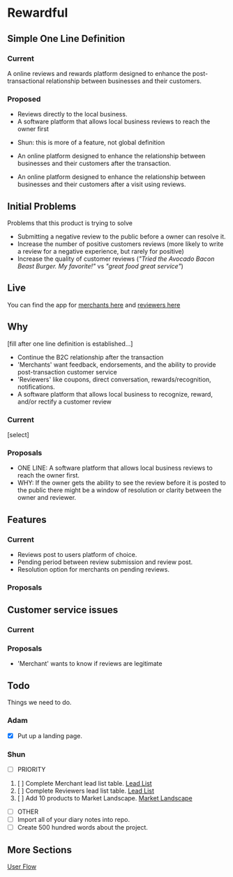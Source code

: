 # Rewardful
## Simple One Line Definition
### Current
A online reviews and rewards platform designed to enhance the post-transactional relationship between businesses and their customers.

### Proposed
- Reviews directly to the local business.
- A software platform that allows local business reviews to reach the owner first
 * Shun: this is more of a feature, not global definition
- An online platform designed to enhance the relationship between businesses and their customers after the transaction.
 * An online platform designed to enhance the relationship between businesses and their customers after a visit using reviews.

## Initial Problems
Problems that this product is trying to solve
- Submitting a negative review to the public before a owner can resolve it.
- Increase the number of positive customers reviews (more likely to write a review for a negative experience, but rarely for positive)
- Increase the quality of customer reviews (*"Tried the Avocado Bacon Beast Burger. My favorite!"* vs *"great food great service"*)

## Live
You can find the app for [merchants here](http://biz-rewardful.jastcode.com) and [reviewers here](http://rewardful.jastcode.com)

## Why
[fill after one line definition is established...]
- Continue the B2C relationship after the transaction
- 'Merchants' want feedback, endorsements, and the ability to provide post-transaction customer service
- 'Reviewers' like coupons, direct conversation, rewards/recognition, notifications.
- A software platform that allows local business to recognize, reward, and/or rectify a customer review


### Current
[select]
### Proposals
- ONE LINE: A software platform that allows local business reviews to reach the owner first.
 - WHY: If the owner gets the ability to see the review before it is posted to the public there might be a window of resolution or clarity between the owner and reviewer.  

## Features

### Current
- Reviews post to users platform of choice.
- Pending period between review submission and review post.
- Resolution option for merchants on pending reviews.

### Proposals


## Customer service issues

### Current

### Proposals
- 'Merchant' wants to know if reviews are legitimate

## Todo
Things we need to do.

### Adam
- [x] Put up a landing page.

### Shun
- [ ] PRIORITY
 1. [ ] Complete Merchant lead list table.
  [Lead List](biz/sales/our-first-merchants/merchant-list.md)
 2. [ ] Complete Reviewers lead list table.
  [Lead List](biz/sales/our-first-reviewers/lead-list.md)
 3. [ ] Add 10 products to Market Landscape.
 [Market Landscape](biz/market-landscape/general.md)
- [ ] OTHER
 - [ ] Import all of your diary notes into repo.
 - [ ] Create 500 hundred words about the project.
 
## More Sections
[User Flow](user-flow.md)
